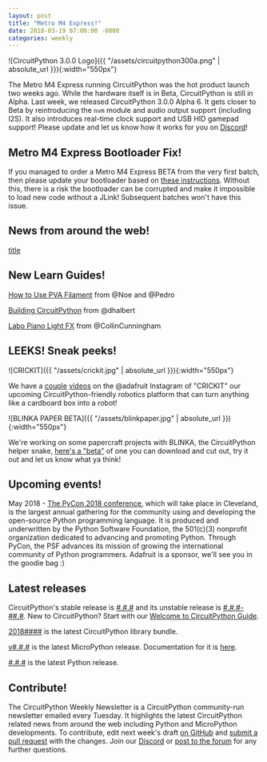 ```yaml
---
layout: post
title: "Metro M4 Express!"
date: 2018-03-19 07:00:00 -0800
categories: weekly
---
```


![CircuitPython 3.0.0 Logo]({{ "/assets/circuitpython300a.png" | absolute_url }}){:width="550px"}

The Metro M4 Express running CircuitPython was the hot product launch two weeks ago. While the hardware itself is in Beta, CircuitPython is still in Alpha. Last week, we released CircuitPython 3.0.0 Alpha 6. It gets closer to Beta by reintroducing the `nvm` module and audio output support (including I2S). It also introduces real-time clock support and USB HID gamepad support! Please update and let us know how it works for you on [Discord](https://adafru.it/discord)!

## Metro M4 Express Bootloader Fix!

If you managed to order a Metro M4 Express BETA from the very first batch, then please update your bootloader based on [these instructions](https://learn.adafruit.com/adafruit-metro-m4-express-featuring-atsamd51/beta-notes). Without this, there is a risk the bootloader can be corrupted and make it impossible to load new code without a JLink! Subsequent batches won't have this issue.

## News from around the web!

[title](url)

## New Learn Guides!

[How to Use PVA Filament](https://learn.adafruit.com/how-use-to-pva) from @Noe and @Pedro

[Building CircuitPython](https://learn.adafruit.com/building-circuitpython) from @dhalbert

[Labo Piano Light FX](https://learn.adafruit.com/labo-piano-light-fx) from @CollinCunningham

## LEEKS! Sneak peeks!

![CRICKIT]({{ "/assets/crickit.jpg" | absolute_url }}){:width="550px"}

We have a [couple](https://www.instagram.com/p/BiIBwJPgU41/?taken-by=adafruit) [videos](https://www.instagram.com/p/BiIBJbMAz2a/?taken-by=adafruit) on the @adafruit Instagram of "CRICKIT" our upcoming CircuitPython-friendly robotics platform that can turn anything like a cardboard box into a robot!

![BLINKA PAPER BETA]({{ "/assets/blinkpaper.jpg" | absolute_url }}){:width="550px"}

We're working on some papercraft projects with BLINKA, the CircuitPython helper snake, [here's a "beta"](https://www.dropbox.com/sh/9nct4dx9zlbhqj3/AAD7OIImuEZi4m9lmQpivH4La?dl=0) of one you can download and cut out, try it out and let us know what ya think!

## Upcoming events!
May 2018 - [The PyCon 2018 conference](https://us.pycon.org/2018/about/), which will take place in Cleveland, is the largest annual gathering for the community using and developing the open-source Python programming language. It is produced and underwritten by the Python Software Foundation, the 501(c)(3) nonprofit organization dedicated to advancing and promoting Python. Through PyCon, the PSF advances its mission of growing the international community of Python programmers. Adafruit is a sponsor, we'll see you in the goodie bag :)

## Latest releases

CircuitPython's stable release is [#.#.#](https://github.com/adafruit/circuitpython/releases/latest) and its unstable release is [#.#.#-##.#](https://github.com/adafruit/circuitpython/releases). New to CircuitPython? Start with our [Welcome to CircuitPython Guide](https://learn.adafruit.com/welcome-to-circuitpython).

[2018####](https://github.com/adafruit/Adafruit_CircuitPython_Bundle/releases/latest) is the latest CircuitPython library bundle.

[v#.#.#](https://micropython.org/download) is the latest MicroPython release. Documentation for it is [here](http://docs.micropython.org/en/latest/pyboard/).

[#.#.#](https://www.python.org/downloads/) is the latest Python release.

## Contribute!

The CircuitPython Weekly Newsletter is a CircuitPython community-run newsletter emailed every Tuesday. It highlights the latest CircuitPython related news from around the web including Python and MicroPython developments. To contribute, edit next week's draft [on GitHub](https://github.com/adafruit/circuitpython-weekly-newsletter/tree/gh-pages/_drafts) and [submit a pull request](https://help.github.com/articles/editing-files-in-your-repository/) with the changes. Join our [Discord](https://adafru.it/discord) or [post to the forum](https://forums.adafruit.com/viewforum.php?f=60) for any further questions.

